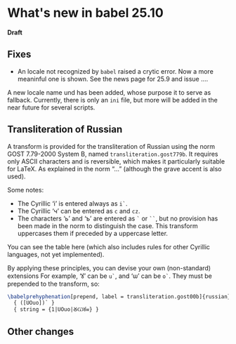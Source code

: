 # What's new in babel 25.10

**Draft**

## Fixes

* An locale not recognized by `babel` raised a crytic error. Now a more
  meaninful one is shown. See the news page for 25.9 and issue ....

A new locale name und has been added, whose purpose it to serve as
fallback. Currently, there is only an `ini` file, but more will be
added in the near future for several scripts.



## Transliteration of Russian

A transform is provided for the transliteration of Russian using the
norm GOST 7.79-2000 System B, named `transliteration.gost779b`. It
requires only ASCII characters and is reversible, which makes it
particularly suitable for LaTeX. As explained in the norm “...”
(although the grave accent is also used).

Some notes:

* The Cyrillic ‘і’ is entered always as `` i` ``.  
* The Cyrillic ‘ч’ can be entered as `c` and `cz`.  
* The characters ‘ь’ and ‘ъ’ are entered as `` ` `` or ``` `` ```, but
  no provision has been made in the norm to distinguish the case. This
  transform uppercases them if preceded by a uppercase letter.
  
You can see the table here (which also includes rules for other
Cyrillic languages, not yet implemented).

By applying these principles, you can devise your own (non-standard)
extensions For example, ‘ꙋ’ can be `` u` ``, and ‘ѡ’ can be ``
o` ``. They must be prepended to the transform, so:
```tex
\babelprehyphenation[prepend, label = transliteration.gost00b]{russian}
  { ([UOuo])` }
  { string = {1|UOuo|ꙊѠꙋѡ} }
```

## Other changes


